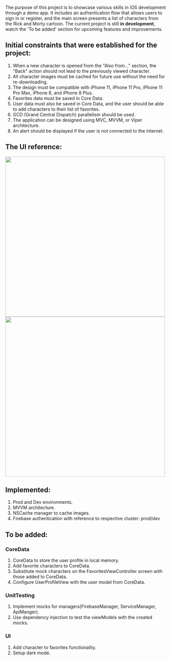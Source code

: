 The purpose of this project is to showcase various skills in iOS development through a demo app. It includes an authentication flow that allows users to sign in or register, and the main screen presents a list of characters from the Rick and Morty cartoon. The current project is still **in development**, watch the 'To be added' section for upcoming features and improvements. 

## Initial constraints that were established for the project:

1. When a new character is opened from the "Also from..." section, the "Back" action should not lead to the previously viewed character.
2. All character images must be cached for future use without the need for re-downloading.
3. The design must be compatible with iPhone 11, iPhone 11 Pro, iPhone 11 Pro Max, iPhone 8, and iPhone 8 Plus.
4. Favorites data must be saved in Core Data.
5. User data must also be saved in Core Data, and the user should be able to add characters to their list of favorites.
6. GCD (Grand Central Dispatch) parallelism should be used.
7. The application can be designed using MVC, MVVM, or Viper architecture.
8. An alert should be displayed if the user is not connected to the internet.

## The UI reference: 

<p float="center">
  <img src="https://i.ibb.co/sJjnGff/Untitled.png" width="500" />
  <img src="https://i.ibb.co/9vW10jp/Untitled-2.png" width="500"/> 
</p>

## Implemented: 

1. Prod and Dev environments.
2. MVVM architecture.
3. NSCache manager to cache images. 
4. Firebase authentication with reference to respective cluster: prod/dev

## To be added: 

### CoreData
1. CoreData to store the user profile in local memory. 
2. Add favorite characters to CoreData.
3. Substitute mock characters on the FavoritesViewController screen with those added to CoreData.
4. Configure UserProfileView with the user model from CoreData.

### UnitTesting 
1. Implement mocks for managers(FirebaseManager, ServiceManager, ApiManger). 
2. Use dependency injection to test the viewModels with the created mocks.

### UI 
1. Add character to favorites functionality.
2. Setup dark mode.
